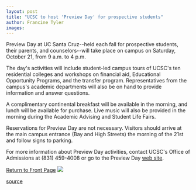```yaml
---
layout: post
title: "UCSC to host 'Preview Day' for prospective students"
author: Francine Tyler
images:
---
```


Preview Day at UC Santa Cruz--held each fall for prospective students, their parents, and counselors--will take place on campus on Saturday, October 21, from 9 a.m. to 4 p.m.

The day's activities will include student-led campus tours of UCSC's ten residential colleges and workshops on financial aid, Educational Opportunity Programs, and the transfer program. Representatives from the campus's academic departments will also be on hand to provide information and answer questions.

A complimentary continental breakfast will be available in the morning, and lunch will be available for purchase. Live music will also be provided in the morning during the Academic Advising and Student Life Fairs.

Reservations for Preview Day are not necessary. Visitors should arrive at the main campus entrance (Bay and High Streets) the morning of the 21st and follow signs to parking.

For more information about Preview Day activities, contact UCSC's Office of Admissions at (831) 459-4008 or go to the Preview Day [web site][1].  
  
[Return to Front Page][2] ![ ][3]

[1]: http://admissions.ucsc.edu/pday
[2]: ../../index.html
[3]: ../../images/trans.gif

[source](http://www1.ucsc.edu/currents/00-01/10-16/preview.html "Permalink to preview")
